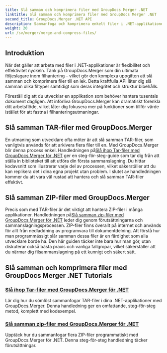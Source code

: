```yaml
---
title: Slå samman och komprimera filer med GroupDocs Merger .NET
linktitle: Slå samman och komprimera filer med GroupDocs Merger .NET
second_title: GroupDocs.Merger .NET API
description: Sammanfoga och komprimera enkelt filer i .NET-applikationer med GroupDocs.Merger. Utforska tutorials för att slå samman TAR- och ZIP-filer steg för steg.
weight: 20
url: /sv/merger/merge-and-compress-files/
---
```

## Introduktion

När det gäller att arbeta med filer i .NET-applikationer är flexibilitet och effektivitet nyckeln. Tänk på GroupDocs.Merger som din ultimata följeslagare inom filhantering – vilket gör den komplexa uppgiften att slå samman och komprimera filer till en lek. Detta kraftfulla API låter dig slå samman olika filtyper samtidigt som deras integritet och struktur bibehålls.

Föreställ dig att du utvecklar en applikation som behöver hantera tusentals dokument dagligen. Att införliva GroupDocs.Merger kan dramatiskt förenkla ditt arbetsflöde, vilket låter dig fokusera mer på funktioner som tillför värde istället för att fastna i filhanteringsutmaningar.

## Slå samman TAR-filer med GroupDocs.Merger

 En utmaning som utvecklare ofta möter är att slå samman TAR-filer, som vanligtvis används för att arkivera flera filer till en. Med GroupDocs.Merger blir denna process enkel. Handledningen på[Slå ihop Tar-filer med GroupDocs.Merger för .NET](./merge-tar-files/) ger en steg-för-steg-guide som tar dig från att ställa in biblioteket till att utföra din första sammanslagning. Du hittar kodavsnitt som illustrerar varje del av processen, vilket säkerställer att du kan replikera det i dina egna projekt utan problem. I slutet av handledningen kommer du att vara väl rustad att hantera och slå samman TAR-filer effektivt.

## Slå samman ZIP-filer med GroupDocs.Merger

Precis som med TAR-filer är det viktigt att hantera ZIP-filer i många applikationer. Handledningen på[Slå samman zip-filer med GroupDocs.Merger för .NET](./merge-zip-files/) leder dig genom förutsättningarna och sammanslagningsprocessen. ZIP-filer finns överallt på internet och används för allt från nedladdning av programvara till dokumentdelning. Att förstå hur man programmässigt slår samman dessa filer är en färdighet som alla utvecklare borde ha. Den här guiden täcker inte bara hur man gör, utan diskuterar också bästa praxis och vanliga fallgropar, vilket säkerställer att du närmar dig filsammanslagning på ett kunnigt och säkert sätt.

## Slå samman och komprimera filer med GroupDocs Merger .NET Tutorials
### [Slå ihop Tar-filer med GroupDocs.Merger för .NET](./merge-tar-files/)
Lär dig hur du sömlöst sammanfogar TAR-filer i dina .NET-applikationer med GroupDocs.Merger. Denna handledning ger en omfattande, steg-för-steg metod, komplett med kodexempel.
### [Slå samman zip-filer med GroupDocs.Merger för .NET](./merge-zip-files/)
Upptäck hur du sammanfogar flera ZIP-filer programmatiskt med GroupDocs.Merger för .NET. Denna steg-för-steg handledning täcker förutsättningar.